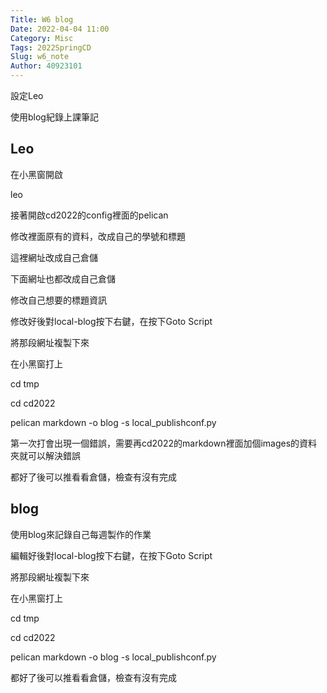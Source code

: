```yaml
---
Title: W6 blog
Date: 2022-04-04 11:00
Category: Misc
Tags: 2022SpringCD
Slug: w6_note
Author: 40923101
---
```


設定Leo

使用blog紀錄上課筆記

<!-- PELICAN_END_SUMMARY -->

Leo
----

在小黑窗開啟

leo

接著開啟cd2022的config裡面的pelican

修改裡面原有的資料，改成自己的學號和標題

這裡網址改成自己倉儲

下面網址也都改成自己倉儲

修改自己想要的標題資訊

修改好後對local-blog按下右鍵，在按下Goto Script

將那段網址複製下來

在小黑窗打上

cd tmp

cd cd2022 

pelican markdown -o blog -s local_publishconf.py

第一次打會出現一個錯誤，需要再cd2022的markdown裡面加個images的資料夾就可以解決錯誤

都好了後可以推看看倉儲，檢查有沒有完成


blog
----

使用blog來記錄自己每週製作的作業

編輯好後對local-blog按下右鍵，在按下Goto Script

將那段網址複製下來

在小黑窗打上

cd tmp

cd cd2022 

pelican markdown -o blog -s local_publishconf.py

都好了後可以推看看倉儲，檢查有沒有完成


